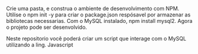 Crie uma pasta, e construa o ambiente de desenvolvimento com NPM.
Utilise o npm init -y para criar o package.json respósavel por armazenar as bibliotecas necessarias.
Com o MySQL instalado, npm install mysql2.
Agora o projeto pode ser desenvolvido.

Neste repositorio você poderá criar um script que interage com o MySQL utilizando a ling. Javascript
